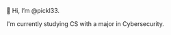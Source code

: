 👋 Hi, I’m @pickl33.

I'm currently studying CS with a major in Cybersecurity.

<!---
pickl33/pickl33 is a ✨ special ✨ repository because its `README.md` (this file) appears on your GitHub profile.
You can click the Preview link to take a look at your changes.
--->
